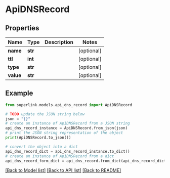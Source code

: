 # ApiDNSRecord


## Properties

Name | Type | Description | Notes
------------ | ------------- | ------------- | -------------
**name** | **str** |  | [optional] 
**ttl** | **int** |  | [optional] 
**type** | **str** |  | [optional] 
**value** | **str** |  | [optional] 

## Example

```python
from superlink.models.api_dns_record import ApiDNSRecord

# TODO update the JSON string below
json = "{}"
# create an instance of ApiDNSRecord from a JSON string
api_dns_record_instance = ApiDNSRecord.from_json(json)
# print the JSON string representation of the object
print(ApiDNSRecord.to_json())

# convert the object into a dict
api_dns_record_dict = api_dns_record_instance.to_dict()
# create an instance of ApiDNSRecord from a dict
api_dns_record_form_dict = api_dns_record.from_dict(api_dns_record_dict)
```
[[Back to Model list]](../README.md#documentation-for-models) [[Back to API list]](../README.md#documentation-for-api-endpoints) [[Back to README]](../README.md)


